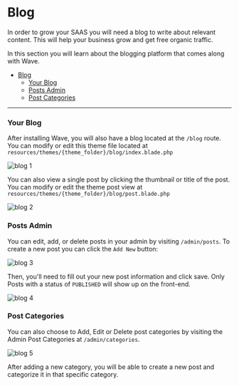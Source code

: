 # Blog

In order to grow your SAAS you will need a blog to write about relevant content. This will help your business grow and get free organic traffic.

In this section you will learn about the blogging platform that comes along with Wave.

- [Blog](#blog)
    - [Your Blog](#your-blog)
    - [Posts Admin](#posts-admin)
    - [Post Categories](#post-categories)

---

<a name="your-blog"></a>
### Your Blog

After installing Wave, you will also have a blog located at the `/blog` route. You can modify or edit this theme file located at `resources/themes/{theme_folder}/blog/index.blade.php`

![blog 1](https://cdn.devdojo.com/images/april2021/blog-1.png)

You can also view a single post by clicking the thumbnail or title of the post. You can modify or edit the theme post view at `resources/themes/{theme_folder}/blog/post.blade.php`

![blog 2](https://cdn.devdojo.com/images/april2021/blog-2.png)

<a name="posts-admin"></a>
### Posts Admin

You can edit, add, or delete posts in your admin by visiting `/admin/posts`. To create a new post you can click the `Add New` button:

![blog 3](https://cdn.devdojo.com/images/april2021/blog-3.png)

Then, you'll need to fill out your new post information and click save. Only Posts with a status of `PUBLISHED` will show up on the front-end.

![blog 4](https://cdn.devdojo.com/images/april2021/blog-4.png)

<a name="posts-categories"></a>
### Post Categories

You can also choose to Add, Edit or Delete post categories by visiting the Admin Post Categories at `/admin/categories`.

![blog 5](https://cdn.devdojo.com/images/april2021/blog-5.png)

After adding a new category, you will be able to create a new post and categorize it in that specific category.
